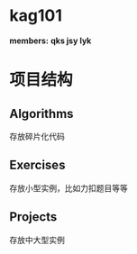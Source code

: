 # kag101
**members:** 
  **qks
  jsy
  lyk**

# 项目结构
## Algorithms
存放碎片化代码

## Exercises
存放小型实例，比如力扣题目等等

## Projects
存放中大型实例
